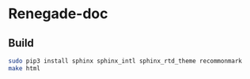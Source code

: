 # Renegade-doc

## Build

```bash
sudo pip3 install sphinx sphinx_intl sphinx_rtd_theme recommonmark
make html

```


